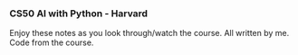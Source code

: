 ### CS50 AI with Python - Harvard
Enjoy these notes as you look through/watch the course. All written by me. Code from the course.
